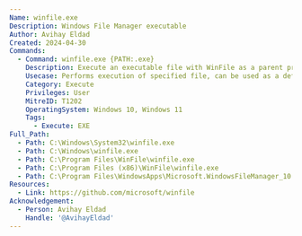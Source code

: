 ```yaml
---
Name: winfile.exe
Description: Windows File Manager executable
Author: Avihay Eldad
Created: 2024-04-30
Commands:
  - Command: winfile.exe {PATH:.exe}
    Description: Execute an executable file with WinFile as a parent process.
    Usecase: Performs execution of specified file, can be used as a defense evasion
    Category: Execute
    Privileges: User
    MitreID: T1202
    OperatingSystem: Windows 10, Windows 11
    Tags:
      - Execute: EXE
Full_Path:
  - Path: C:\Windows\System32\winfile.exe
  - Path: C:\Windows\winfile.exe
  - Path: C:\Program Files\WinFile\winfile.exe
  - Path: C:\Program Files (x86)\WinFile\winfile.exe
  - Path: C:\Program Files\WindowsApps\Microsoft.WindowsFileManager_10.3.0.0_x64__8wekyb3d8bbwe\WinFile\winfile.exe
Resources:
  - Link: https://github.com/microsoft/winfile
Acknowledgement:
  - Person: Avihay Eldad
    Handle: '@AvihayEldad'
---
```

